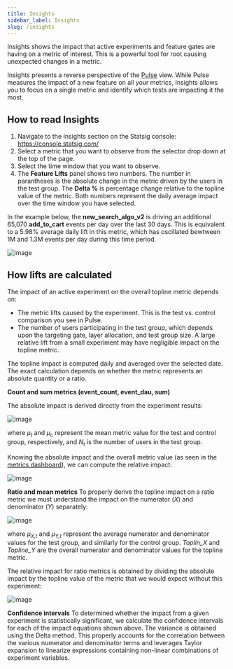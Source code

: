 ```yaml
---
title: Insights
sidebar_label: Insights
slug: /insights
---
```


Insights shows the impact that active experiments and feature gates are having on a metric of interest.  This is a powerful tool for root causing unexpected changes in a metric.  

Insights presents a reverse perspective of the [Pulse](/pulse) view. While Pulse measures the impact of a new feature on all your metrics, Insights allows you to focus on a single metric and identify which tests are impacting it the most. 


## How to read Insights
1.	Navigate to the Insights section on the Statsig console: https://console.statsig.com/ 
2.	Select a metric that you want to observe from the selector drop down at the top of the page. 
3.	Select the time window that you want to observe.   
4.	The **Feature Lifts** panel shows two numbers. The number in parantheses is the absolute change in the metric driven by the users in the test group. The **Delta %** is percentage change relative to the topline value of the metric. Both numbers represent the daily average impact over the time window you have selected.

In the example below, the **new_search_algo_v2** is driving an additional 65,070 **add_to_cart** events per day over the last 30 days.  This is equivalent to a 5.98% average daily lift in this metric, which has oscillated bewtween 1M and 1.3M events per day during this time period. 

![image](https://user-images.githubusercontent.com/90343952/167211755-4e87e8e2-2bb4-4bd6-a50f-56f3e5ce68b0.png)


## How lifts are calculated

The impact of an active experiment on the overall topline metric depends on:
* The metric lifts caused by the experiment.  This is the test vs. control comparison you see in Pulse.
* The number of users participating in the test group, which depends upon the targeting gate, layer allocation, and test group size.  A large relative lift from a small experiment may have negligible impact on the topline metric.  

The topline impact is computed daily and averaged over the selected date.  The exact calculation depends on whether the metric represents an absolute quantity or a ratio.

**Count and sum metrics (event_count, event_dau, sum)**

The absolute impact is derived directly from the experiment results:

![image](https://user-images.githubusercontent.com/90343952/167228987-f7aa186f-ee7b-4944-b4ee-9163cf95d2b4.png)

where *&mu;<sub>t</sub>* and *&mu;<sub>c</sub>* represent the mean metric value for the test and control group, respectively, and *N<sub>t</sub>* is the number of users in the test group.

Knowing the absolute impact and the overall metric value (as seen in the [metrics dashboard](/metrics/console)), we can compute the relative impact:

![image](https://user-images.githubusercontent.com/90343952/167228998-cac03f91-597e-4c17-894c-2a4aff1b3307.png)

**Ratio and mean metrics**
To properly derive the topline impact on a ratio metric we must understand the impact on the numerator (*X*) and denominator (*Y*) separately:

![image](https://user-images.githubusercontent.com/90343952/167229064-f2e0d46d-c620-423e-a786-3a683509d8ba.png)

where *&mu;<sub>X,t</sub>* and *&mu;<sub>Y,t</sub>* represent the average numerator and denominator values for the test group, and similarly for the control group.  *Toplin_X* and *Topline_Y* are the overall numerator and denominator values for the topline metric.

The relative impact for ratio metrics is obtained by dividing the absolute impact by the topline value of the metric that we would expect without this experiment:

![image](https://user-images.githubusercontent.com/90343952/167229114-f3290e10-1b78-4440-b48a-7aa886b0fb17.png)

**Confidence intervals**
To determined whether the impact from a given experiment is statistically significant, we calculate the confidence intervals for each of the impact equations shown above.  The variance is obtained using the Delta method. This properly accounts for the correlation between the various numerator and denominator terms and leverages Taylor expansion to linearize expressions containing non-linear combinations of experiment variables.   




